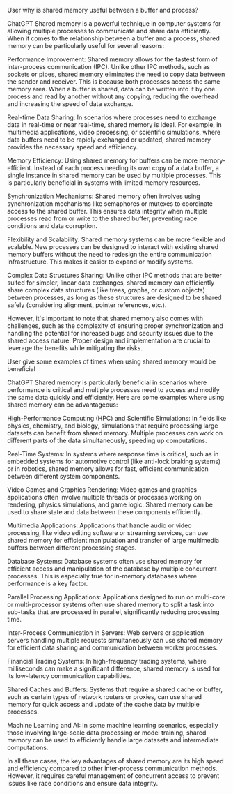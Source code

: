 User
why is shared memory useful between a buffer and process?

ChatGPT
Shared memory is a powerful technique in computer systems for allowing multiple processes to communicate and share data efficiently. When it comes to the relationship between a buffer and a process, shared memory can be particularly useful for several reasons:

Performance Improvement: Shared memory allows for the fastest form of inter-process communication (IPC). Unlike other IPC methods, such as sockets or pipes, shared memory eliminates the need to copy data between the sender and receiver. This is because both processes access the same memory area. When a buffer is shared, data can be written into it by one process and read by another without any copying, reducing the overhead and increasing the speed of data exchange.

Real-time Data Sharing: In scenarios where processes need to exchange data in real-time or near real-time, shared memory is ideal. For example, in multimedia applications, video processing, or scientific simulations, where data buffers need to be rapidly exchanged or updated, shared memory provides the necessary speed and efficiency.

Memory Efficiency: Using shared memory for buffers can be more memory-efficient. Instead of each process needing its own copy of a data buffer, a single instance in shared memory can be used by multiple processes. This is particularly beneficial in systems with limited memory resources.

Synchronization Mechanisms: Shared memory often involves using synchronization mechanisms like semaphores or mutexes to coordinate access to the shared buffer. This ensures data integrity when multiple processes read from or write to the shared buffer, preventing race conditions and data corruption.

Flexibility and Scalability: Shared memory systems can be more flexible and scalable. New processes can be designed to interact with existing shared memory buffers without the need to redesign the entire communication infrastructure. This makes it easier to expand or modify systems.

Complex Data Structures Sharing: Unlike other IPC methods that are better suited for simpler, linear data exchanges, shared memory can efficiently share complex data structures (like trees, graphs, or custom objects) between processes, as long as these structures are designed to be shared safely (considering alignment, pointer references, etc.).

However, it's important to note that shared memory also comes with challenges, such as the complexity of ensuring proper synchronization and handling the potential for increased bugs and security issues due to the shared access nature. Proper design and implementation are crucial to leverage the benefits while mitigating the risks.




User
give some examples of times when using shared memory would be beneficial

ChatGPT
Shared memory is particularly beneficial in scenarios where performance is critical and multiple processes need to access and modify the same data quickly and efficiently. Here are some examples where using shared memory can be advantageous:

High-Performance Computing (HPC) and Scientific Simulations: In fields like physics, chemistry, and biology, simulations that require processing large datasets can benefit from shared memory. Multiple processes can work on different parts of the data simultaneously, speeding up computations.

Real-Time Systems: In systems where response time is critical, such as in embedded systems for automotive control (like anti-lock braking systems) or in robotics, shared memory allows for fast, efficient communication between different system components.

Video Games and Graphics Rendering: Video games and graphics applications often involve multiple threads or processes working on rendering, physics simulations, and game logic. Shared memory can be used to share state and data between these components efficiently.

Multimedia Applications: Applications that handle audio or video processing, like video editing software or streaming services, can use shared memory for efficient manipulation and transfer of large multimedia buffers between different processing stages.

Database Systems: Database systems often use shared memory for efficient access and manipulation of the database by multiple concurrent processes. This is especially true for in-memory databases where performance is a key factor.

Parallel Processing Applications: Applications designed to run on multi-core or multi-processor systems often use shared memory to split a task into sub-tasks that are processed in parallel, significantly reducing processing time.

Inter-Process Communication in Servers: Web servers or application servers handling multiple requests simultaneously can use shared memory for efficient data sharing and communication between worker processes.

Financial Trading Systems: In high-frequency trading systems, where milliseconds can make a significant difference, shared memory is used for its low-latency communication capabilities.

Shared Caches and Buffers: Systems that require a shared cache or buffer, such as certain types of network routers or proxies, can use shared memory for quick access and update of the cache data by multiple processes.

Machine Learning and AI: In some machine learning scenarios, especially those involving large-scale data processing or model training, shared memory can be used to efficiently handle large datasets and intermediate computations.

In all these cases, the key advantages of shared memory are its high speed and efficiency compared to other inter-process communication methods. However, it requires careful management of concurrent access to prevent issues like race conditions and ensure data integrity.